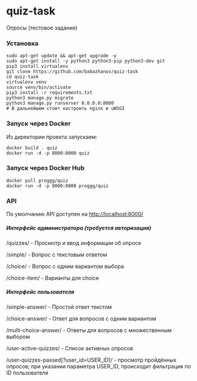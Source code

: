# quiz-task
Опросы (тестовое задание)

### Установка
```shell script
sudo apt-get update && apt-get upgrade -y
sudo apt-get install -y python3 python3-pip python3-dev git
pip3 install virtualenv
git clone https://github.com/babazhanov/quiz-task
cd quiz-task
virtualenv venv
source venv/bin/activate
pip3 install -r requirements.txt
python3 manage.py migrate
python3 manage.py runserver 0.0.0.0:8000
# В дальнейшем стоит настроить nginx и uWSGI
```

### Запуск через Docker
Из директории проекта запускаем:
```shell script
docker build . quiz
docker run -d -p 8000:8000 quiz
``` 

### Запуск через Docker Hub
```shell script
docker pull proggg/quiz
docker run -d -p 8000:8000 proggg/quiz
```

### API
По умолчанию API доступен на [http://localhost:8000/](http://localhost:8000/)
##### Интерфейс администратора (требуется авторизация)

/quizzes/ - Просмотр и ввод информации об опросе

/simple/ - Вопрос с текстовым ответом 

/choice/ - Вопрос с одним вариантом выбора

/choice-item/ - Варианты для choice

##### Интерфейс пользователя

/simple-answer/ - Простой ответ текстом

/choice-answer/ - Ответ для вопросов с одним вариантом

/multi-choice-answer/ - Ответы для вопросов с множественным выбором

/user-active-quizzes/ - Список активных опросов

/user-quizzes-passed\[?user_id=USER_ID\]/ - просмотр пройдённых опросов; 
при указании параметра USER_ID, происходит фильтрация по ID пользователя
